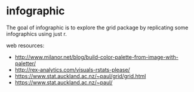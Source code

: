 # infographic

The goal of infographic is to explore the grid package by replicating some infographics using just r.

web resources:

-  http://www.milanor.net/blog/build-color-palette-from-image-with-paletter/
- http://rex-analytics.com/visuals-rstats-please/
- https://www.stat.auckland.ac.nz/~paul/grid/grid.html
- https://www.stat.auckland.ac.nz/~paul/

  

